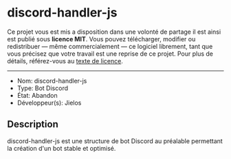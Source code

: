 # discord-handler-js
Ce projet vous est mis a disposition dans une volonté de partage il est ainsi est publié sous **licence MIT**. Vous pouvez télécharger, modifier ou redistribuer — même commercialement — ce logiciel librement, tant que vous précisez que votre travail est une reprise de ce projet. 
Pour plus de détails, référez-vous au [texte de licence](LICENSE).

---
- Nom: discord-handler-js
- Type: Bot Discord
- État: Abandon
- Développeur(s): Jielos

## Description
discord-handler-js est une structure de bot Discord au préalable permettant la création d'un bot stable et optimisé.
